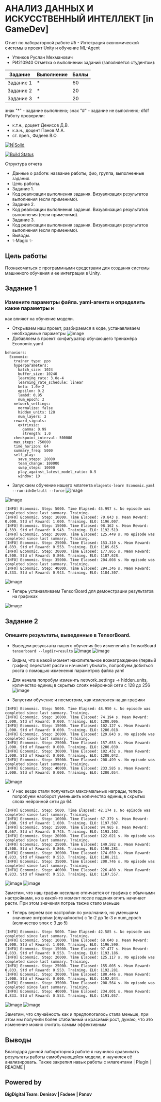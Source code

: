 # АНАЛИЗ ДАННЫХ И ИСКУССТВЕННЫЙ ИНТЕЛЛЕКТ [in GameDev]
Отчет по лабораторной работе #5 - Интеграция экономической системы в проект Unity и обучение ML-Agent
- Утенков Руслан Мехманович
- РИ210940
Отметка о выполнении заданий (заполняется студентом):

| Задание | Выполнение | Баллы |
| ------ | ------ | ------ |
| Задание 1 | * | 60 |
| Задание 2 | * | 20 |
| Задание 3 | * | 20 |

знак "*" - задание выполнено; знак "#" - задание не выполнено;
dfdf
Работу проверили:
- к.т.н., доцент Денисов Д.В.
- к.э.н., доцент Панов М.А.
- ст. преп., Фадеев В.О.

[![N|Solid](https://cldup.com/dTxpPi9lDf.thumb.png)](https://nodesource.com/products/nsolid)

[![Build Status](https://travis-ci.org/joemccann/dillinger.svg?branch=master)](https://travis-ci.org/joemccann/dillinger)

Структура отчета

- Данные о работе: название работы, фио, группа, выполненные задания.
- Цель работы.
- Задание 1.
- Код реализации выполнения задания. Визуализация результатов выполнения (если применимо).
- Задание 2.
- Код реализации выполнения задания. Визуализация результатов выполнения (если применимо).
- Задание 3.
- Код реализации выполнения задания. Визуализация результатов выполнения (если применимо).
- Выводы.
- ✨Magic ✨

## Цель работы
Познакомиться с программными средствами для создания системы машинного обучения и ее интеграции в Unity.

## Задание 1
### Измените параметры файла. yaml-агента и определить какие параметры и
как влияют на обучение модели.
- Открываем наш проект, разбираемся в коде, устанавливаем необходимые параметры
![image](https://user-images.githubusercontent.com/77449049/206520072-6826ca60-a5ad-4ddc-8461-409832982baa.png)
- Добавляем в проект конфигуратор обучающего тренажёра Economic.yaml
```
behaviors:
  Economic:
    trainer_type: ppo
    hyperparameters:
      batch_size: 1024
      buffer_size: 10240
      learning_rate: 3.0e-4
      learning_rate_schedule: linear
      beta: 1.0e-2
      epsilon: 0.2
      lambd: 0.95
      num_epoch: 3      
    network_settings:
      normalize: false
      hidden_units: 128
      num_layers: 2
    reward_signals:
      extrinsic:
        gamma: 0.99
        strength: 1.0
    checkpoint_interval: 500000
    max_steps: 750000
    time_horizon: 64
    summary_freq: 5000
    self_play:
      save_steps: 20000
      team_change: 100000
      swap_steps: 10000
      play_against_latest_model_ratio: 0.5
      window: 10
```
- Запускаем обучение нашего млагента ```mlagents-learn Economic.yaml --run-id=Default --force```
![image](https://user-images.githubusercontent.com/77449049/206526789-48b9982c-01e0-42df-9a66-0e2cb7438c91.png)

![image](https://user-images.githubusercontent.com/77449049/206526671-c956c589-7f54-4b43-ae2a-7f1e6a1c01b2.png)
```
[INFO] Economic. Step: 5000. Time Elapsed: 45.997 s. No episode was completed since last summary. Training.
[INFO] Economic. Step: 10000. Time Elapsed: 70.843 s. Mean Reward: 0.000. Std of Reward: 1.000. Training. ELO: 1196.007.
[INFO] Economic. Step: 15000. Time Elapsed: 98.162 s. Mean Reward: 0.333. Std of Reward: 0.943. Training. ELO: 1192.519.
[INFO] Economic. Step: 20000. Time Elapsed: 125.449 s. No episode was completed since last summary. Training.
[INFO] Economic. Step: 25000. Time Elapsed: 153.310 s. Mean Reward: 0.833. Std of Reward: 0.553. Training. ELO: 1189.615.
[INFO] Economic. Step: 30000. Time Elapsed: 177.865 s. Mean Reward: 0.500. Std of Reward: 0.866. Training. ELO: 1187.628.
[INFO] Economic. Step: 35000. Time Elapsed: 204.008 s. No episode was completed since last summary. Training.
[INFO] Economic. Step: 40000. Time Elapsed: 294.346 s. Mean Reward: 0.333. Std of Reward: 0.943. Training. ELO: 1184.307.
```
![image](https://user-images.githubusercontent.com/77449049/206540246-61bfd03d-4830-440a-a204-8c15bce19ec9.png)

- Теперь устанавливаем TensorBoard для демонстрации результатов на графиках

![image](https://user-images.githubusercontent.com/77449049/206529254-80f71a2f-0842-4774-838d-07e1b5d49ddb.png)

## Задание 2
### Опишите результаты, выведенные в TensorBoard. 
- Выведем результаты нашего обучения без изменений в TensorBoard
```tensorboard --logdir=results```
![image](https://user-images.githubusercontent.com/77449049/206540624-4d7acc95-3984-40ce-9706-048b4f4c932f.png)
![image](https://user-images.githubusercontent.com/77449049/206541190-d2f96625-c068-4ce1-8209-8a52976e6eec.png)

- Видим, что в какой момент накопительное вознаграждение (первый график) перестаёт расти и начинает убывать, попробуем добиться роста с помощью изменения параметров файла yaml
- Для начала попробум изменить network_settings -> hidden_units, количество единиц в скрытых слоях нейронной сети с 128 до 256
![image](https://user-images.githubusercontent.com/77449049/206542140-0fa1dd2e-02b9-4615-b13b-fcce49d36c61.png)
- Запустим обучение и посмотрим, как изменятся наши графики
```
[INFO] Economic. Step: 5000. Time Elapsed: 48.950 s. No episode was completed since last summary. Training.
[INFO] Economic. Step: 10000. Time Elapsed: 74.194 s. Mean Reward: 1.000. Std of Reward: 0.000. Training. ELO: 1200.006.
[INFO] Economic. Step: 15000. Time Elapsed: 102.127 s. Mean Reward: 1.000. Std of Reward: 0.000. Training. ELO: 1200.018.
[INFO] Economic. Step: 20000. Time Elapsed: 129.843 s. No episode was completed since last summary. Training.
[INFO] Economic. Step: 25000. Time Elapsed: 157.653 s. Mean Reward: 1.000. Std of Reward: 0.000. Training. ELO: 1200.030.
[INFO] Economic. Step: 30000. Time Elapsed: 182.432 s. Mean Reward: 1.000. Std of Reward: 0.000. Training. ELO: 1200.042.
[INFO] Economic. Step: 35000. Time Elapsed: 208.499 s. No episode was completed since last summary. Training.
[INFO] Economic. Step: 40000. Time Elapsed: 233.585 s. Mean Reward: 1.000. Std of Reward: 0.000. Training. ELO: 1200.054.
```
![image](https://user-images.githubusercontent.com/77449049/206543706-a23766ef-8c88-400f-a42a-2682d89b8e2f.png)
- У нас везде стали получаться максимальные награды, теперь попробуем наоборот уменьшить количество единиц в скрытых слоях нейронной сети до 64
```
[INFO] Economic. Step: 5000. Time Elapsed: 42.174 s. No episode was completed since last summary. Training.
[INFO] Economic. Step: 10000. Time Elapsed: 67.379 s. Mean Reward: 0.000. Std of Reward: 1.000. Training. ELO: 1197.507.
[INFO] Economic. Step: 15000. Time Elapsed: 94.965 s. Mean Reward: 0.667. Std of Reward: 0.745. Training. ELO: 1193.102.
[INFO] Economic. Step: 20000. Time Elapsed: 122.021 s. No episode was completed since last summary. Training.
[INFO] Economic. Step: 25000. Time Elapsed: 149.582 s. Mean Reward: 0.500. Std of Reward: 0.866. Training. ELO: 1190.281.
[INFO] Economic. Step: 30000. Time Elapsed: 174.659 s. Mean Reward: 0.833. Std of Reward: 0.553. Training. ELO: 1188.211.
[INFO] Economic. Step: 35000. Time Elapsed: 200.746 s. No episode was completed since last summary. Training.
[INFO] Economic. Step: 40000. Time Elapsed: 226.480 s. Mean Reward: 0.833. Std of Reward: 0.553. Training. ELO: 1187.557.
```
![image](https://user-images.githubusercontent.com/77449049/206545200-8e176186-eceb-48dd-9f10-d753ef130d5a.png)
![image](https://user-images.githubusercontent.com/77449049/206546312-28d62201-a4ce-403e-8ff6-57f3a1f1ee9d.png)

Заметим, что наш график несильно отличается от графика с обычными настройками, но в какой-то момент после падения опять начинает расти. При этом значения потреь также стало меньше

- Теперь вернём все настройки по умолчанию, но уменьшим значение энтропии (случайности) с 1e-2 до 1e-3 и num_epoch (количество эпох с 3 до 5)
```
[INFO] Economic. Step: 5000. Time Elapsed: 42.585 s. No episode was completed since last summary. Training.
[INFO] Economic. Step: 10000. Time Elapsed: 68.040 s. Mean Reward: 0.000. Std of Reward: 1.000. Training. ELO: 1196.590.
[INFO] Economic. Step: 15000. Time Elapsed: 97.477 s. Mean Reward: 0.833. Std of Reward: 0.553. Training. ELO: 1193.186.
[INFO] Economic. Step: 20000. Time Elapsed: 125.117 s. No episode was completed since last summary. Training.
[INFO] Economic. Step: 25000. Time Elapsed: 155.005 s. Mean Reward: 0.833. Std of Reward: 0.553. Training. ELO: 1192.281.
[INFO] Economic. Step: 30000. Time Elapsed: 180.446 s. Mean Reward: 1.000. Std of Reward: 0.000. Training. ELO: 1192.044.
[INFO] Economic. Step: 35000. Time Elapsed: 208.564 s. No episode was completed since last summary. Training.
[INFO] Economic. Step: 40000. Time Elapsed: 234.001 s. Mean Reward: 0.833. Std of Reward: 0.553. Training. ELO: 1191.057.
```
![image](https://user-images.githubusercontent.com/77449049/206549445-e6153bae-4d9e-48e6-83c5-8d37e6966a76.png)
![image](https://user-images.githubusercontent.com/77449049/206549576-aca2c83e-f24f-49c8-ad61-37769c9428e1.png)

Заметим, что случаёность как и предпологалось стала меньше, при этом мы получили более стабильный и красивый рост, думаю, что это изменение можно считать самым эффективным


## Выводы

Благодаря данной лабороторной работе я научился сравнивать результаты работы самобучающейся модели, и научился её анализировать.
Также закрепил навык работы с млагентами
| Plugin | README |

## Powered by

**BigDigital Team: Denisov | Fadeev | Panov**
